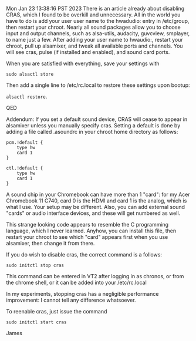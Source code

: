 Mon Jan 23 13:38:16 PST 2023
There is an article already about disabling CRAS, which I found to be overkill and unnecessary. All in the world you have to do is add your user user name to the hwadudio: entry in /etc/group, then restart your chroot. Nearly all sound packages allow you to choose input and output channels, such as alsa-utils, audacity, guvcview, smplayer, to name just a few. After adding your user name to hwaudio:, restart your chroot, pull up alsamixer, and tweak all available ports and channels. You will see cras, pulse (if installed and enabled), and sound card ports.

When you are satisfied with everything, save your settings with

`sudo alsactl store`

Then add a single line to /etc/rc.local to restore these settings upon bootup:

`alsactl restore`.

QED

Addendum: If you set a default sound device, CRAS will cease to appear in alsamixer unless you manually specify cras. Setting a default is done by adding a file called .asoundrc in your chroot home directory as follows:

    pcm.!default {
        type hw
        card 1
    }
    
    ctl.!default {
        type hw
        card 1
    }

A sound chip in your Chromebook can have more than 1 "card": for my Acer Chromebook 11 C740, card 0 is the HDMI and card 1 is the analog, which is what I use. Your setup may be different. Also, you can add external sound "cards" or audio interface devices, and these will get numbered as well.

This strange looking code appears to resemble the C programming language, which I never learned. Anyhow, you can install this file, then restart your chroot to see which "card" appears first when you use alsamixer, then change it from there.

If you do wish to disable cras, the correct command is a follows:

`sudo initctl stop cras`

This command can be entered in VT2 after logging in as chronos, or from the chrome shell, or it can be added into your /etc/rc.local

In my experiments, stopping cras has a negligible performance improvement: I cannot tell any difference whatsoever.

To reenable cras, just issue the command

`sudo initctl start cras`

James
